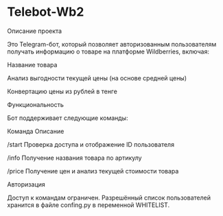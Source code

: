# Telebot-Wb2

Описание проекта

Это Telegram-бот, который позволяет авторизованным пользователям получать информацию о товаре на платформе Wildberries, включая:

Название товара

Анализ выгодности текущей цены (на основе средней цены)

Конвертацию цены из рублей в тенге

Функциональность

Бот поддерживает следующие команды: 

Команда	Описание

/start	Проверка доступа и отображение ID пользователя

/info	Получение названия товара по артикулу

/price	Получение цен и анализ текущей стоимости товара

Авторизация

Доступ к командам ограничен. Разрешённый список пользователей хранится в файле confing.py в переменной WHITELIST.
